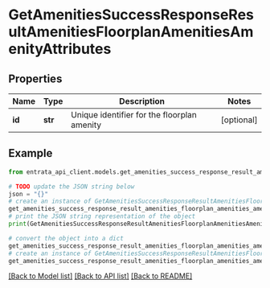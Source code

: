 # GetAmenitiesSuccessResponseResultAmenitiesFloorplanAmenitiesAmenityAttributes


## Properties

Name | Type | Description | Notes
------------ | ------------- | ------------- | -------------
**id** | **str** | Unique identifier for the floorplan amenity | [optional] 

## Example

```python
from entrata_api_client.models.get_amenities_success_response_result_amenities_floorplan_amenities_amenity_attributes import GetAmenitiesSuccessResponseResultAmenitiesFloorplanAmenitiesAmenityAttributes

# TODO update the JSON string below
json = "{}"
# create an instance of GetAmenitiesSuccessResponseResultAmenitiesFloorplanAmenitiesAmenityAttributes from a JSON string
get_amenities_success_response_result_amenities_floorplan_amenities_amenity_attributes_instance = GetAmenitiesSuccessResponseResultAmenitiesFloorplanAmenitiesAmenityAttributes.from_json(json)
# print the JSON string representation of the object
print(GetAmenitiesSuccessResponseResultAmenitiesFloorplanAmenitiesAmenityAttributes.to_json())

# convert the object into a dict
get_amenities_success_response_result_amenities_floorplan_amenities_amenity_attributes_dict = get_amenities_success_response_result_amenities_floorplan_amenities_amenity_attributes_instance.to_dict()
# create an instance of GetAmenitiesSuccessResponseResultAmenitiesFloorplanAmenitiesAmenityAttributes from a dict
get_amenities_success_response_result_amenities_floorplan_amenities_amenity_attributes_from_dict = GetAmenitiesSuccessResponseResultAmenitiesFloorplanAmenitiesAmenityAttributes.from_dict(get_amenities_success_response_result_amenities_floorplan_amenities_amenity_attributes_dict)
```
[[Back to Model list]](../README.md#documentation-for-models) [[Back to API list]](../README.md#documentation-for-api-endpoints) [[Back to README]](../README.md)


